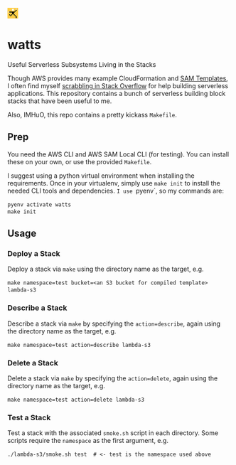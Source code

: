 ![Watts](https://github.com/Cloudzero/watts/blob/develop/watts.png)

# watts
Useful Serverless Subsystems Living in the Stacks

Though AWS provides many example CloudFormation and [SAM Templates](https://github.com/awslabs/serverless-application-model), 
I often find myself [scrabbling in Stack Overflow](https://stackoverflow.com/search?q=cloudformation) for help building 
serverless applications. This repository contains a bunch of serverless building block stacks that have been useful to me.

Also, IMHuO, this repo contains a pretty kickass `Makefile`.

## Prep

You need the AWS CLI and AWS SAM Local CLI (for testing). You can install these on your own, or use the provided `Makefile`.

I suggest using a python virtual environment when installing the requirements. Once in your virtualenv, simply use `make init` to
install the needed CLI tools and dependencies. `I use `pyenv`, so my commands are:

```
pyenv activate watts
make init
```


## Usage

### Deploy a Stack

Deploy a stack via `make` using the directory name as the target, e.g.

```
make namespace=test bucket=<an S3 bucket for compiled template> lambda-s3
```

### Describe a Stack

Describe a stack via `make` by specifying the `action=describe`, again using the directory name as the target, e.g.

```
make namespace=test action=describe lambda-s3
```

### Delete a Stack

Delete a stack via `make` by specifying the `action=delete`, again using the directory name as the target, e.g.

```
make namespace=test action=delete lambda-s3
```


### Test a Stack

Test a stack with the associated `smoke.sh` script in each directory. Some scripts require the `namespace` as the first argument, e.g.

```
./lambda-s3/smoke.sh test  # <- test is the namespace used above
```
